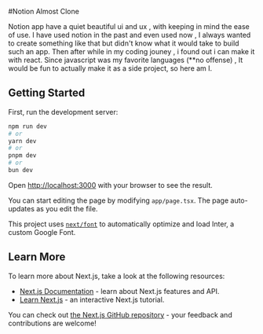 #Notion Almost Clone

Notion app have a quiet beautiful ui and ux , with keeping in mind the ease of use. I have used notion in the past and even used now , I always wanted to create something like that but didn't know what it would take to build such an app. Then after while in my coding jouney , i found out i can make it with react. Since javascript was my favorite languages (**no offense) , It would be fun to actually make it as a side project, so here am I.



## Getting Started

First, run the development server:

```bash
npm run dev
# or
yarn dev
# or
pnpm dev
# or
bun dev
```

Open [http://localhost:3000](http://localhost:3000) with your browser to see the result.

You can start editing the page by modifying `app/page.tsx`. The page auto-updates as you edit the file.

This project uses [`next/font`](https://nextjs.org/docs/basic-features/font-optimization) to automatically optimize and load Inter, a custom Google Font.

## Learn More

To learn more about Next.js, take a look at the following resources:

- [Next.js Documentation](https://nextjs.org/docs) - learn about Next.js features and API.
- [Learn Next.js](https://nextjs.org/learn) - an interactive Next.js tutorial.

You can check out [the Next.js GitHub repository](https://github.com/vercel/next.js/) - your feedback and contributions are welcome!

